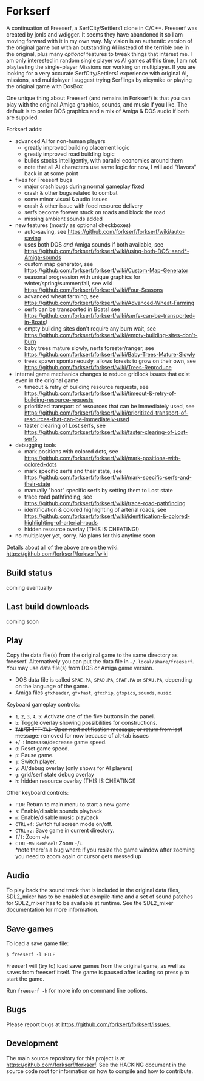 Forkserf
========

A continuation of Freeserf, a SerfCity/Settlers1 clone in C/C++.  Freeserf was created by jonls and wdigger.  It seems they have abandoned it so I am moving forward with it in my own way.  My vision is an authentic version of the original game but with an outstanding AI instead of the terrible one in the original, plus many *optional* features to tweak things that interest me.  I am only interested in random single player vs AI games at this time, I am not playtesting the single-player Missions nor working on multiplayer.  If you are looking for a very accurate SerfCity/Settlers1 experience with original AI, missions, and multiplayer I suggest trying Serflings by nicymike or playing the original game with DosBox

One unique thing about Freeserf (and remains in Forkserf) is that you can play with the original Amiga graphics, sounds, and music if you like.  The default is to prefer DOS graphics and a mix of Amiga & DOS audio if both are supplied.

Forkserf adds:
- advanced AI for non-human players
  - greatly improved building placement logic
  - greatly improved road building logic
  - builds stocks intelligently, with parallel economies around them
  - note that all AI characters use same logic for now, I will add "flavors" back in at some point
- fixes for Freeserf bugs
  - major crash bugs during normal gameplay fixed
  - crash & other bugs related to combat
  - some minor visual & audio issues
  - crash & other issue with food resource delivery
  - serfs become forever stuck on roads and block the road
  - missing ambient sounds added
- new features (mostly as optional checkboxes)
  - auto-saving, see https://github.com/forkserf/forkserf/wiki/auto-saving
  - uses both DOS *and* Amiga sounds if both available, see https://github.com/forkserf/forkserf/wiki/using-both-DOS-*and*-Amiga-sounds
  - custom map generator, see https://github.com/forkserf/forkserf/wiki/Custom-Map-Generator
  - seasonal progression with unique graphics for winter/spring/summer/fall, see wiki https://github.com/forkserf/forkserf/wiki/Four-Seasons
  - advanced wheat farming,  see https://github.com/forkserf/forkserf/wiki/Advanced-Wheat-Farming
  - serfs can be transported in Boats!  see https://github.com/forkserf/forkserf/wiki/serfs-can-be-transported-in-Boats!
  - empty building sites don't require any burn wait, see https://github.com/forkserf/forkserf/wiki/empty-building-sites-don't-burn
  - baby trees mature slowly, nerfs forester/ranger,  see https://github.com/forkserf/forkserf/wiki/Baby-Trees-Mature-Slowly
  - trees spawn spontaneously, allows forests to grow on their own, see https://github.com/forkserf/forkserf/wiki/Trees-Reproduce
- internal game mechanics changes to reduce gridlock issues that exist even in the original game
  - timeout & retry of building resource requests, see https://github.com/forkserf/forkserf/wiki/timeout-&-retry-of-building-resource-requests
  - prioritized transport of resources that can be immediately used, see https://github.com/forkserf/forkserf/wiki/prioritized-transport-of-resources-that-can-be-immediately-used
  - faster clearing of Lost serfs, see https://github.com/forkserf/forkserf/wiki/faster-clearing-of-Lost-serfs
- debugging tools
  - mark positions with colored dots, see https://github.com/forkserf/forkserf/wiki/mark-positions-with-colored-dots
  - mark specific serfs and their state, see https://github.com/forkserf/forkserf/wiki/mark-specific-serfs-and-their-state
  - manually "boot" specific serfs by setting them to Lost state
  - trace road pathfinding, see https://github.com/forkserf/forkserf/wiki/trace-road-pathfinding
  - identification & colored highlighting of arterial roads, see https://github.com/forkserf/forkserf/wiki/identification-&-colored-highlighting-of-arterial-roads
  - hidden resource overlay (THIS IS CHEATING!)
- no multiplayer yet, sorry.  No plans for this anytime soon

Details about all of the above are on the wiki: https://github.com/forkserf/forkserf/wiki

Build status
------------
coming eventually

Last build downloads
--------------------

coming soon

Play
------
Copy the data file(s) from the original game to the same directory as freeserf. Alternatively you can put the data file in `~/.local/share/freeserf`. You may use data file(s) from DOS or Amiga game version.

* DOS data file is called `SPAE.PA`, `SPAD.PA`, `SPAF.PA` or `SPAU.PA`, depending on the language of the game.
* Amiga files `gfxheader`, `gfxfast`, `gfxchip`, `gfxpics`, `sounds`, `music`.

Keyboard gameplay controls:

* `1`, `2`, `3`, `4`, `5`: Activate one of the five buttons in the panel.
* `b`: Toggle overlay showing possibilities for constructions.
* ~~`TAB`/SHIFT-`TAB`: Open next notification message; or return from last message.~~ removed for now because of alt-tab issues
* `+`/`-`: Increase/decrease game speed.
* `0`: Reset game speed.
* `p`: Pause game.
* `j`: Switch player.
* `y`: AI/debug overlay (only shows for AI players)
* `g`: grid/serf state debug overlay
* `h`: hidden resource overlay (THIS IS CHEATING!)

Other keyboard controls:

* `F10`: Return to main menu to start a new game
* `s`: Enable/disable sounds playback
* `m`: Enable/disable music playback
* `CTRL`+`f`: Switch fullscreen mode on/off.
* `CTRL`+`z`: Save game in current directory.
* `[`/`]`: Zoom -/+
* `CTRL`-`MouseWheel`: Zoom -/+     
  *note there's a bug where if you resize the game window after zooming you need to zoom again or cursor gets messed up


Audio
-----

To play back the sound track that is included in the original data files,
SDL2_mixer has to be enabled at compile-time and a set of sound patches
for SDL2_mixer has to be available at runtime. See the SDL2_mixer
documentation for more information.


Save games
----------
To load a save game file:

`$ freeserf -l FILE`

Freeserf will (try to) load save games from the original game, as well as saves from freeserf itself.
The game is paused after loading so press `p` to start the game.

Run `freeserf -h` for more info on command line options.


Bugs
----
Please report bugs at <https://github.com/forkserf/forkserf/issues>.


Development
-----------
The main source repository for this project is at <https://github.com/forkserf/forkserf>. See the HACKING document in the source code root for information on how to compile and how to contribute.
